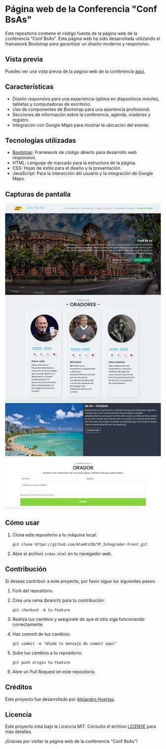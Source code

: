 # Página web de la Conferencia "Conf BsAs"

Este repositorio contiene el código fuente de la página web de la conferencia
"Conf BsAs". Esta página web ha sido desarrollada utilizando el framework
Bootstrap para garantizar un diseño moderno y responsivo.

## Vista previa

Puedes ver una vista previa de la página web de la conferencia
[aquí](https://alehts29.github.io/TP_Integrador-Front/).

## Características

- Diseño responsivo para una experiencia óptima en dispositivos móviles,
  tabletas y computadoras de escritorio.
- Uso de componentes de Bootstrap para una apariencia profesional.
- Secciones de información sobre la conferencia, agenda, oradores y registro.
- Integración con Google Maps para mostrar la ubicación del evento.

## Tecnologías utilizadas

- [Bootstrap](https://getbootstrap.com/): Framework de código abierto para
  desarrollo web responsivo.
- HTML: Lenguaje de marcado para la estructura de la página.
- CSS: Hojas de estilo para el diseño y la presentación.
- JavaScript: Para la interacción del usuario y la integración de Google Maps.

## Capturas de pantalla

![Captura de pantalla 1](./img/img_01.png)
![Captura de pantalla 2](./img/img_02.png)
![Captura de pantalla 3](./img/img_03.png)

## Cómo usar

1. Clona este repositorio a tu máquina local:

   ```
   git clone https://github.com/AleHts29/TP_Integrador-Front.git
   ```

2. Abre el archivo `index.html` en tu navegador web.

## Contribución

Si deseas contribuir a este proyecto, por favor sigue los siguientes pasos:

1. Fork del repositorio.
2. Crea una rama (branch) para tu contribución:

   ```
   git checkout -b tu-feature
   ```

3. Realiza tus cambios y asegúrate de que el sitio siga funcionando
   correctamente.
4. Haz commit de tus cambios:

   ```
   git commit -m "Añade tu mensaje de commit aquí"
   ```

5. Sube tus cambios a tu repositorio:

   ```
   git push origin tu-feature
   ```

6. Abre un Pull Request en este repositorio.

## Créditos

Este proyecto fue desarrollado por
[Alejandro Huertas](https://github.com/AleHts29).

## Licencia

Este proyecto está bajo la Licencia MIT. Consulta el archivo [LICENSE](LICENSE)
para más detalles.

¡Gracias por visitar la página web de la conferencia "Conf BsAs"!
